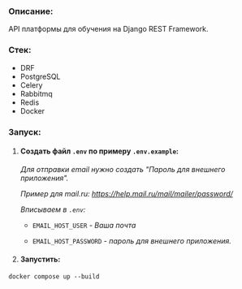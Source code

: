 ### Описание:

API платформы для обучения на Django REST Framework.

### Стек:

- DRF
- PostgreSQL
- Celery
- Rabbitmq
- Redis
- Docker

### Запуск:

1. #### Создать файл `.env` по примеру `.env.example`:

   *Для отправки email нужно создать "Пароль для внешнего приложения".*

   *Пример для mail.ru: <https://help.mail.ru/mail/mailer/password/>*

   *Вписываем в `.env`:*

    - `EMAIL_HOST_USER` *- Ваша почта*

    - `EMAIL_HOST_PASSWORD` *- пароль для внешнего приложения.*

2. #### Запустить:

```shell
docker compose up --build
```
